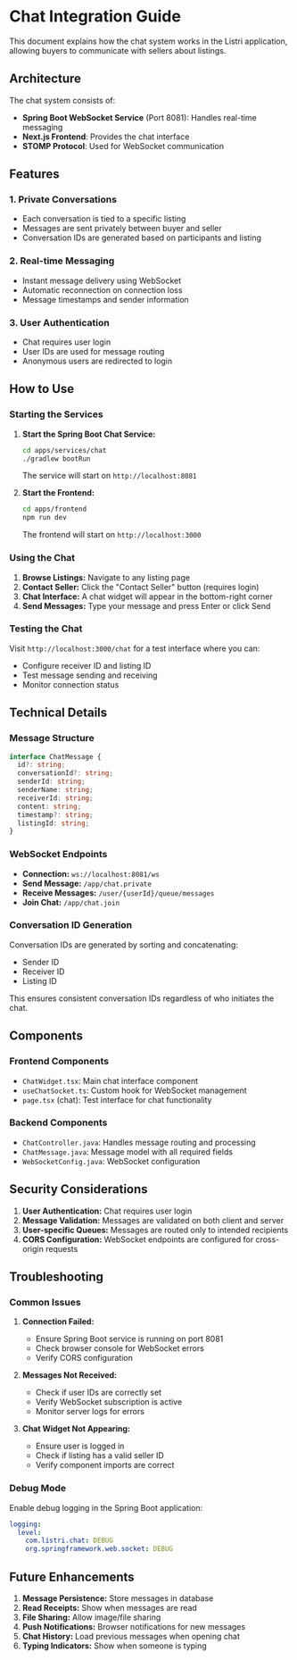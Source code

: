 # Chat Integration Guide

This document explains how the chat system works in the Listri application, allowing buyers to communicate with sellers about listings.

## Architecture

The chat system consists of:
- **Spring Boot WebSocket Service** (Port 8081): Handles real-time messaging
- **Next.js Frontend**: Provides the chat interface
- **STOMP Protocol**: Used for WebSocket communication

## Features

### 1. Private Conversations
- Each conversation is tied to a specific listing
- Messages are sent privately between buyer and seller
- Conversation IDs are generated based on participants and listing

### 2. Real-time Messaging
- Instant message delivery using WebSocket
- Automatic reconnection on connection loss
- Message timestamps and sender information

### 3. User Authentication
- Chat requires user login
- User IDs are used for message routing
- Anonymous users are redirected to login

## How to Use

### Starting the Services

1. **Start the Spring Boot Chat Service:**
   ```bash
   cd apps/services/chat
   ./gradlew bootRun
   ```
   The service will start on `http://localhost:8081`

2. **Start the Frontend:**
   ```bash
   cd apps/frontend
   npm run dev
   ```
   The frontend will start on `http://localhost:3000`

### Using the Chat

1. **Browse Listings:** Navigate to any listing page
2. **Contact Seller:** Click the "Contact Seller" button (requires login)
3. **Chat Interface:** A chat widget will appear in the bottom-right corner
4. **Send Messages:** Type your message and press Enter or click Send

### Testing the Chat

Visit `http://localhost:3000/chat` for a test interface where you can:
- Configure receiver ID and listing ID
- Test message sending and receiving
- Monitor connection status

## Technical Details

### Message Structure
```typescript
interface ChatMessage {
  id?: string;
  conversationId?: string;
  senderId: string;
  senderName: string;
  receiverId: string;
  content: string;
  timestamp?: string;
  listingId: string;
}
```

### WebSocket Endpoints
- **Connection:** `ws://localhost:8081/ws`
- **Send Message:** `/app/chat.private`
- **Receive Messages:** `/user/{userId}/queue/messages`
- **Join Chat:** `/app/chat.join`

### Conversation ID Generation
Conversation IDs are generated by sorting and concatenating:
- Sender ID
- Receiver ID  
- Listing ID

This ensures consistent conversation IDs regardless of who initiates the chat.

## Components

### Frontend Components
- `ChatWidget.tsx`: Main chat interface component
- `useChatSocket.ts`: Custom hook for WebSocket management
- `page.tsx` (chat): Test interface for chat functionality

### Backend Components
- `ChatController.java`: Handles message routing and processing
- `ChatMessage.java`: Message model with all required fields
- `WebSocketConfig.java`: WebSocket configuration

## Security Considerations

1. **User Authentication:** Chat requires user login
2. **Message Validation:** Messages are validated on both client and server
3. **User-specific Queues:** Messages are routed only to intended recipients
4. **CORS Configuration:** WebSocket endpoints are configured for cross-origin requests

## Troubleshooting

### Common Issues

1. **Connection Failed:**
   - Ensure Spring Boot service is running on port 8081
   - Check browser console for WebSocket errors
   - Verify CORS configuration

2. **Messages Not Received:**
   - Check if user IDs are correctly set
   - Verify WebSocket subscription is active
   - Monitor server logs for errors

3. **Chat Widget Not Appearing:**
   - Ensure user is logged in
   - Check if listing has a valid seller ID
   - Verify component imports are correct

### Debug Mode

Enable debug logging in the Spring Boot application:
```yaml
logging:
  level:
    com.listri.chat: DEBUG
    org.springframework.web.socket: DEBUG
```

## Future Enhancements

1. **Message Persistence:** Store messages in database
2. **Read Receipts:** Show when messages are read
3. **File Sharing:** Allow image/file sharing
4. **Push Notifications:** Browser notifications for new messages
5. **Chat History:** Load previous messages when opening chat
6. **Typing Indicators:** Show when someone is typing 